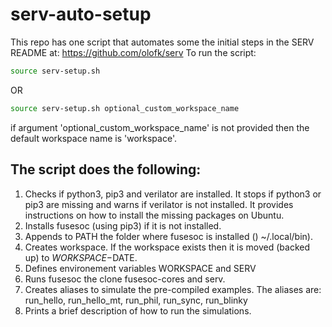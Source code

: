 # serv-auto-setup

This repo has one script that automates some the initial steps in the SERV
README at: https://github.com/olofk/serv
To run the script:
 
```bash
source serv-setup.sh
```

OR

```bash
source serv-setup.sh optional_custom_workspace_name
```

if argument 'optional_custom_workspace_name' is not provided then the default
workspace name is 'workspace'.


The script does the following:
--------------------------------

1. Checks if python3, pip3 and verilator are installed. It stops if python3
   or pip3 are missing and warns if verilator is not installed. It provides
   instructions on how to install the missing packages on Ubuntu.
2. Installs fusesoc (using pip3) if it is not installed.
3. Appends to PATH the folder where fusesoc is installed () ~/.local/bin).
4. Creates workspace. If the workspace exists then it is moved (backed up)
   to $WORKSPACE-$DATE.
5. Defines environement variables WORKSPACE and SERV
6. Runs fusesoc the clone fusesoc-cores and serv.
7. Creates aliases to simulate the pre-compiled examples. The aliases are:
     run_hello, run_hello_mt, run_phil, run_sync, run_blinky
8. Prints a brief description of how to run the simulations.


